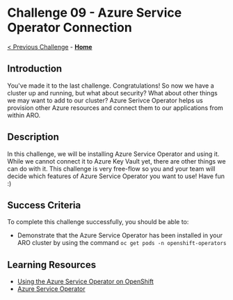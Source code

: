 # Challenge 09 - Azure Service Operator Connection

[< Previous Challenge](./Challenge-08.md) - **[Home](../README.md)**

## Introduction
You've made it to the last challenge. Congratulations! So now we have a cluster up and running, but what about security? What about other things we may want to add to our cluster? Azure Serivce Operator helps us provision other Azure resources and connect them to our applications from within ARO.

## Description
In this challenge, we will be installing Azure Service Operator and using it. While we cannot connect it to Azure Key Vault yet, there are other things we can do with it. This challenge is very free-flow so you and your team will decide which features of Azure Service Operator you want to use! Have fun :)

## Success Criteria
To complete this challenge successfully, you should be able to:
- Demonstrate that the Azure Service Operator has been installed in your ARO cluster by using the command `oc get pods -n openshift-operators`

## Learning Resources
- [Using the Azure Service Operator on OpenShift](https://cloud.redhat.com/blog/using-the-azure-service-operator-on-openshift)
- [Azure Service Operator](https://operatorhub.io/operator/azure-service-operator)